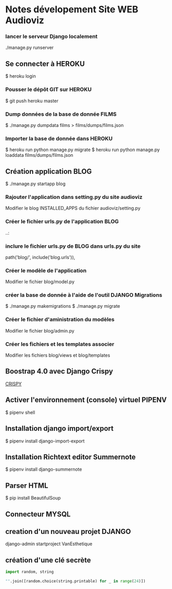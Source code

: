 # Notes dévelopement Site WEB Audioviz
### lancer le serveur Django localement
./manage.py runserver
## Se connecter à HEROKU
$ heroku login
### Pousser le dépôt GIT sur HEROKU 
$ git push heroku master
### Dump données de la base de donnée FILMS
$ ./manage.py dumpdata films > films/dumps/films.json
### Importer la base de donnée dans HEROKU
$ heroku run python manage.py migrate
$ heroku run python manage.py loaddata films/dumps/films.json
## Création application BLOG
$ ./manage.py startapp blog
### Rajouter l'application dans setting.py du site audioviz
Modifier le blog INSTALLED_APPS du fichier audioviz/setting.py
### Créer le fichier urls.py de l'application BLOG
..:
### inclure le fichier urls.py de BLOG dans urls.py du site 
path('blog/', include('blog.urls')), 
### Créer le modèle de l'application 
Modifier le fichier blog/model.py
### créer la base de donnée à l'aide de l'outil DJANGO Migrations
$ ./manage.py makemigrations
$ ./manage.py migrate
### Créer le fichier d'aministration du modèles 
Modifier le fichier blog/admin.py
### Créer les fichiers et les templates associer
Modifier les fichiers blog/views et blog/templates
## Boostrap 4.0 avec Django Crispy
[CRISPY](https://simpleisbetterthancomplex.com/tutorial/2018/08/13/how-to-use-bootstrap-4-forms-with-django.html)
## Activer l'environnement (console)  virtuel PIPENV 
$ pipenv shell
## Installation django import/export 
$ pipenv install django-import-export

## Installation Richtext editor Summernote 
$ pipenv install django-summernote

## Parser HTML 
$ pip install BeautifulSoup

## Connecteur MYSQL 

## creation d'un nouveau projet DJANGO

django-admin startproject VanEsthetique

## création d'une clé secrète

```python
import random, string

"".join([random.choice(string.printable) for _ in range(24)])
```